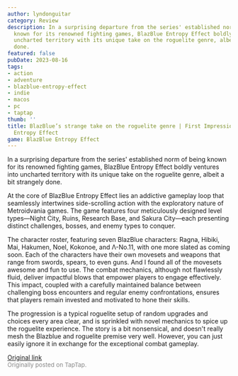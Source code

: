 ```yaml
---
author: lyndonguitar
category: Review
description: In a surprising departure from the series' established norm of being
  known for its renowned fighting games, BlazBlue Entropy Effect boldly ventures into
  uncharted territory with its unique take on the roguelite genre, albeit a bit strangely
  done.
featured: false
pubDate: 2023-08-16
tags:
- action
- adventure
- blazblue-entropy-effect
- indie
- macos
- pc
- taptap
thumb: ''
title: BlazBlue’s strange take on the roguelite genre | First Impressions - BlazBlue
  Entropy Effect
game: BlazBlue Entropy Effect
---
```

In a surprising departure from the series' established norm of being known for its renowned fighting games, BlazBlue Entropy Effect boldly ventures into uncharted territory with its unique take on the roguelite genre, albeit a bit strangely done.

At the core of BlazBlue Entropy Effect lies an addictive gameplay loop that seamlessly intertwines side-scrolling action with the exploratory nature of Metroidvania games. The game features four meticulously designed level types—Night City, Ruins, Research Base, and Sakura City—each presenting distinct challenges, bosses, and enemy types to conquer.

The character roster, featuring seven BlazBlue characters: Ragna, Hibiki, Mai, Hakumen, Noel, Kokonoe, and Λ-No.11, with one more slated as coming soon. Each of the characters have their own movesets and weapons that range from swords, spears, to even guns. And I found all of the movesets awesome and fun to use. The combat mechanics, although not flawlessly fluid, deliver impactful blows that empower players to engage effectively. This impact, coupled with a carefully maintained balance between challenging boss encounters and regular enemy confrontations, ensures that players remain invested and motivated to hone their skills.

The progression is a typical roguelite setup of random upgrades and choices every area clear, and is sprinkled with novel mechanics to spice up the roguelite experience. The story is a bit nonsensical, and doesn't really mesh the Blazblue and roguelite premise very well. However, you can just easily ignore it in exchange for the exceptional combat gameplay.

[Original link](https://www.taptap.io/post/6149501)<br><span style="font-size: 0.95em; color: #888;">Originally posted on TapTap.</span>
